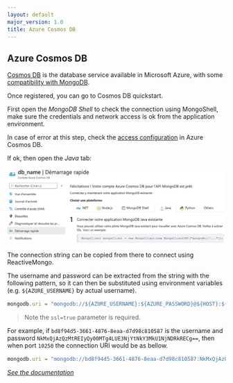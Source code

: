 ```yaml
---
layout: default
major_version: 1.0
title: Azure Cosmos DB
---
```


## Azure Cosmos DB

[Cosmos DB](https://docs.microsoft.com/en-us/azure/cosmos-db/introduction) is the database service available in Microsoft Azure, with some [compatibility with MongoDB](https://www.mongodb.com/cloud/atlas/compare).

Once registered, you can go to Cosmos DB quickstart.

First open the *MongoDB Shell* to check the connection using MongoShell, make sure the credentials and network access is ok from the application environment.

In case of error at this step, check the [access configuration](https://docs.microsoft.com/en-us/azure/cosmos-db/connect-mongodb-account) in Azure Cosmos DB.

If ok, then open the *Java* tab:

<img src="../images/azure-cosmos.png" alt="Cosmos DB quickstart - Connection string" class="screenshot" />

The connection string can be copied from there to connect using ReactiveMongo.

The username and password can be extracted from the string with the following pattern, so it can then be substituted using environment variables (e.g. `${AZURE_USERNAME}` by actual username).

```javascript
mongodb.uri = "mongodb://${AZURE_USERNAME}:${AZURE_PASSWORD}@${HOST}:${PORT}/${AZURE_USERNAME}?ssl=true"
```

> Note the `ssl=true` parameter is required.

For example, if `bd8f94d5-3661-4876-8eaa-d7d98c810587` is the username and password `NkMxQjAzQzMtREIyQy00MTg4LUE3NjYtNkY3MkU1NjNDRkRECg==`, then when port `10250` the connection URI would be as bellow.

```javascript
mongodb.uri = "mongodb://bd8f94d5-3661-4876-8eaa-d7d98c810587:NkMxQjAzQzMtREIyQy00MTg4LUE3NjYtNkY3MkU1NjNDRkRECg==@bd8f94d5-3661-4876-8eaa-d7d98c810587.documents.azure.com:10250/bd8f94d5-3661-4876-8eaa-d7d98c810587?ssl=true"
```

*[See the documentation](./connect-database.html)*
